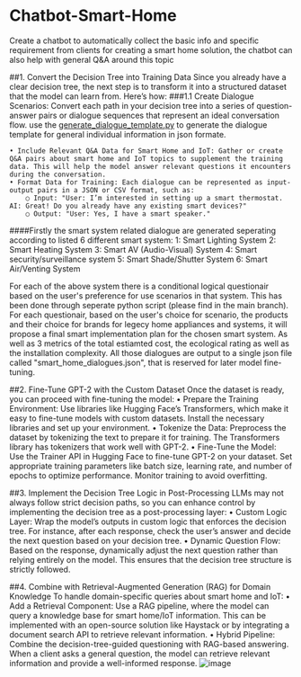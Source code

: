 # Chatbot-Smart-Home
Create a chatbot to automatically collect the basic info and specific requirement from clients for creating a smart home solution, the chatbot can also help with general Q&A around this topic

##1. Convert the Decision Tree into Training Data
Since you already have a clear decision tree, the next step is to transform it into a structured dataset that the model can learn from. Here’s how:
###1.1 Create Dialogue Scenarios: Convert each path in your decision tree into a series of question-answer pairs or dialogue sequences that represent an ideal conversation flow.
use the [generate_dialogue_template.py](https://github.com/yagebin79386/chatbot-smart-home/blob/357afb54df7613f55e4d610b32bd3be5b10078f7/generate_dialogue_template.py) to generate the dialogue template for general individual information in json formate.


	• Include Relevant Q&A Data for Smart Home and IoT: Gather or create Q&A pairs about smart home and IoT topics to supplement the training data. This will help the model answer relevant questions it encounters during the conversation.
	• Format Data for Training: Each dialogue can be represented as input-output pairs in a JSON or CSV format, such as:
		○ Input: "User: I’m interested in setting up a smart thermostat. AI: Great! Do you already have any existing smart devices?"
		○ Output: "User: Yes, I have a smart speaker."
####Firstly the smart system related dialogue are generated seperating according to listed 6 different smart system:
1: Smart Lighting System
2: Smart Heating System
3: Smart AV (Audio-Visual) System
4: Smart security/surveillance system
5: Smart Shade/Shutter System
6: Smart Air/Venting System

For each of the above system there is a conditional logical questionair based on the user's preference for use scenarios in that system. This has been done through seperate python script (please find in the main branch). For each questionair, based on the user's choice for scenario, the products and their choice for brands for legecy home appliances and systems, it will propose a final smart implementation plan for the chosen smart system. As well as 3 metrics of the total estiamted cost, the ecological rating as well as the installation complexity. 
All those dialogues are output to a single json file called "smart_home_dialogues.json", that is reserved for later model fine-tuning.


##2. Fine-Tune GPT-2 with the Custom Dataset
Once the dataset is ready, you can proceed with fine-tuning the model:
	• Prepare the Training Environment: Use libraries like Hugging Face’s Transformers, which make it easy to fine-tune models with custom datasets. Install the necessary libraries and set up your environment.
	• Tokenize the Data: Preprocess the dataset by tokenizing the text to prepare it for training. The Transformers library has tokenizers that work well with GPT-2.
	• Fine-Tune the Model: Use the Trainer API in Hugging Face to fine-tune GPT-2 on your dataset. Set appropriate training parameters like batch size, learning rate, and number of epochs to optimize performance. Monitor training to avoid overfitting.


##3. Implement the Decision Tree Logic in Post-Processing
LLMs may not always follow strict decision paths, so you can enhance control by implementing the decision tree as a post-processing layer:
	• Custom Logic Layer: Wrap the model’s outputs in custom logic that enforces the decision tree. For instance, after each response, check the user’s answer and decide the next question based on your decision tree.
	• Dynamic Question Flow: Based on the response, dynamically adjust the next question rather than relying entirely on the model. This ensures that the decision tree structure is strictly followed.


##4. Combine with Retrieval-Augmented Generation (RAG) for Domain Knowledge
To handle domain-specific queries about smart home and IoT:
	• Add a Retrieval Component: Use a RAG pipeline, where the model can query a knowledge base for smart home/IoT information. This can be implemented with an open-source solution like Haystack or by integrating a document search API to retrieve relevant information.
	• Hybrid Pipeline: Combine the decision-tree-guided questioning with RAG-based answering. When a client asks a general question, the model can retrieve relevant information and provide a well-informed response.
![image](https://github.com/user-attachments/assets/48c2d7d1-d16d-4e7b-b064-3d3523dac571)

